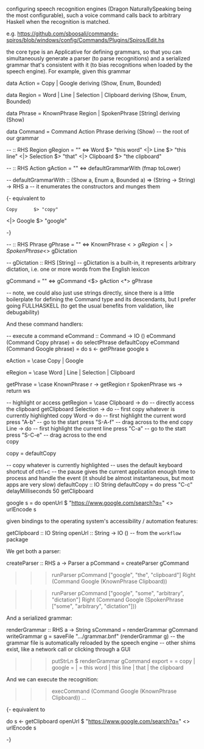 
configuring speech recognition engines (Dragon NaturallySpeaking being the most configurable), such a voice command calls back to arbitrary Haskell when the recognition is matched. 

e.g. https://github.com/sboosali/commands-spiros/blob/windows/config/Commands/Plugins/Spiros/Edit.hs

the core type is an Applicative for defining grammars, so that you can simultaneously generate a parser (to parse recognitions) and a serialized grammar that's consistent with it (to bias recognitions when loaded by the speech engine).
For example, given this grammar

data Action = Copy | Google
 deriving (Show, Enum, Bounded)

data Region = Word | Line | Selection | Clipboard
 deriving (Show, Enum, Bounded)

data Phrase 
 = KnownPhrase  Region 
 | SpokenPhrase [String]
 deriving (Show)

data Command = Command Action Phrase
 deriving (Show)
 -- the root of our grammar

-- :: RHS Region
gRegion = "<region>"
 <=> Word      $> "this word" 
 <|> Line      $> "this line" 
 <|> Selection $> "that" 
 <|> Clipboard $> "the clipboard" 

-- :: RHS Action
gAction = "<action>"
 <=> defaultGrammarWith (fmap toLower)

-- defaultGrammarWith :: (Show a, Enum a, Bounded a) => (String -> String) -> RHS a
-- it enumerates the constructors and munges them

{- equivalent to

    Copy      $> "copy" 
<|> Google    $> "google" 

-}

-- :: RHS Phrase
gPhrase = "<phrase>"
 <=> KnownPhrase  <$> gRegion 
 <|> SpokenPhrase <$> gDictation

-- gDictation :: RHS [String]
-- gDictation is a built-in, it represents arbitrary dictation, i.e. one or more words from the English lexicon

gCommand = "<command>" <=> gCommand <$> gAction <*> gPhrase

-- note, we could also just use strings directly, since there is a little boilerplate for defining the Command type and its descendants, but I prefer going FULLHASKELL (to get the usual benefits from validation, like debugability)

And these command handlers:

-- execute a command
eCommand :: Command -> IO ()
eCommand (Command Copy   phrase) = do
 selectPhrase
 defaultCopy
eCommand (Command Google phrase) = do
 s <- getPhrase
 google s

eAction = \case
 Copy | Google

eRegion = \case
 Word | Line | Selection | Clipboard

getPhrase = \case
 KnownPhrase  r  -> getRegion r
 SpokenPhrase ws -> return ws

-- highlight or access
getRegion = \case
 Clipboard -> do
               -- directly access the clipboard
               getClipboard
 Selection -> do
               -- first copy whatever is currently highlighted
               copy
 Word      -> do
               -- first highlight the current word
               press "A-b"   -- go to the start
               press "S-A-f" -- drag across to the end
               copy
 Line      -> do
               -- first highlight the current line
               press "C-a"   -- go to the statt
               press "S-C-e" -- drag across to the end             
               copy
 
copy = defaultCopy

-- copy whatever is currently highlighted
-- uses the default keyboard shortcut of ctrl+c
-- the pause gives the current application enough time to process and handle the event (it should be almost instantaneous, but most apps are very slow)
defaultCopy :: IO String
defaultCopy = do
 press "C-c"
 delayMilliseconds 50
 getClipboard

google s = do
 openUrl $ "https://www.google.com/search?q=" <> urlEncode s

given bindings to the operating system's accessibility / automation features:

getClipboard :: IO String
openUrl :: String -> IO ()
-- from the `workflow` package

We get both a parser:

createParser :: RHS a -> Parser a
pCommand = createParser gCommand

>>> runParser pCommand ["google", "the", "clipboard"]
Right (Command Google (KnownPhrase Clipboard))

>>> runParser pCommand ["google", "some", "arbitrary", "dictation"]
Right (Command Google (SpokenPhrase ["some", "arbitrary", "dictation"]))

And a serialized grammar:

renderGrammar :: RHS a -> String
sCommand = renderGrammar gCommand
writeGrammar g = saveFile ".../grammar.bnf" (renderGrammar g)
 -- the grammar file is automatically reloaded by the speech engine
 -- other shims exist, like a network call or clicking through a GUI

>>> putStrLn $ renderGrammar gCommand
export <command>
<command> = <action> <phrase>
<action>  = copy | google
<phrase>  = <region> | <dictation>
<region>  = this word | this line | that | the clipboard


And we can execute the recognition:

>>> execCommand (Command Google (KnownPhrase Clipboard))
...

{- equivalent to

do
   s <- getClipboard
   openUrl $ "https://www.google.com/search?q=" <> urlEncode s

-}

